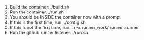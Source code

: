 1. Build the container: ./build.sh
1. Run the container: ./run.sh
1. You should be INSIDE the container now with a prompt.
1. If this is the first time, run: ./config.sh
1. If this is not the first time, run: ln -s runner_work/.runner .runner
1. Run the github runner listener: ./run.sh
